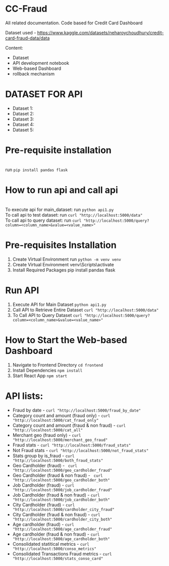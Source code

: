 # CC-Fraud
All related documentation. Code based for Credit Card Dashboard

Dataset used - https://www.kaggle.com/datasets/neharoychoudhury/credit-card-fraud-data/data

Content:<br>
- Dataset<br>
- API development notebook<br>
- Web-based Dashboard<br>
- rollback mechanism

# DATASET FOR API
- Dataset 1:
- Dataset 2:
- Dataset 3:
- Dataset 4:
- Dataset 5:

# Pre-requisite installation
<br> run `pip install pandas flask` 

# How to run api and call api
<br>To execute api for main_dataset: run `python api1.py`
<br>To call api to test dataset: run `curl "http://localhost:5000/data"`
<br>To call api to query dataset: run `curl "http://localhost:5000/query?column=<column_name>&value=<value_name>"`

# Pre-requisites Installation
1. Create Virtual Environment
 run `python -m venv venv`
2. Create Virtual Environment
 venv\Scripts\activate
3. Install Required Packages
 pip install pandas flask

# Run API 
1. Execute API for Main Dataset
`python api1.py`
2. Call API to Retrieve Entire Dataset
`curl "http://localhost:5000/data"`
3. To Call API to Query Dataset
 `curl "http://localhost:5000/query?column=<column_name>&value=<value_name>"`

 # How to Start the Web-based Dashboard
1. Navigate to Frontend Directory
 `cd frontend`
2. Install Dependencies
 `npm install`
3. Start React App
 `npm start`

# API lists:
- Fraud by date - `curl "http://localhost:5000/fraud_by_date"`
- Category count and amount (fraud only) - `curl "http://localhost:5000/cat_fraud_only"`
- Category count and amount (fraud & non fraud) - `curl "http://localhost:5000/cat_all"`
- Merchant geo (fraud only) - `curl "http://localhost:5000/merchant_geo_fraud"`
- Fraud stats - `curl "http://localhost:5000/fraud_stats"`
- Not Fraud stats - `curl "http://localhost:5000/not_fraud_stats"`
- Stats group by is_fraud - `curl "http://localhost:5000/both_fraud_stats"`
- Geo Cardholder (fraud) - ` curl "http://localhost:5000/geo_cardholder_fraud"`
- Geo Cardholder (fraud & non fraud) - ` curl "http://localhost:5000/geo_cardholder_both"`
- Job Cardholder (fraud) - `curl "http://localhost:5000/job_cardholder_fraud"`
- Job Cardholder (fraud & non fraud) - `curl "http://localhost:5000/job_cardholder_both"`
- City Cardholder (fraud) - `curl "http://localhost:5000/cardholder_city_fraud"`
- City Cardholder (fraud & non fraud) - `curl "http://localhost:5000/cardholder_city_both"`
- Age cardholder (fraud) - `curl "http://localhost:5000/age_cardholder_fraud"`
- Age cardholder (fraud & non fraud) - `curl "http://localhost:5000/age_cardholder_both"`
- Consolidated statitical metrics - `curl "http://localhost:5000/conso_metrics"`
- Consolidated Transactions Fraud metrics - `curl "http://localhost:5000/stats_conso_card"`

